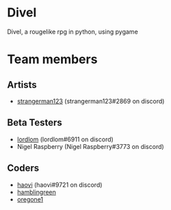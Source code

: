 # Divel #
Divel, a rougelike rpg in python, using pygame
# Team members #
## Artists ##
* [strangerman123](https://github.com/strangerman123) (strangerman123#2869 on discord)
## Beta Testers ##
* [lordlom](https://github.com/lordlom) (lordlom#6911 on discord)
* Nigel Raspberry (Nigel Raspberry#3773 on discord)
## Coders ##
* [haovi](https://github.com/haovipaws) (haovi#9721 on discord)
* [hamblingreen](https://github.com/hamblingreen)
* [oregone1](https://github.com/oregone1)
